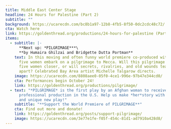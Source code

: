 ```yaml
---
title: Middle East Center Stage
headline: 24 Hours for Palestine (Part 2)
subtitle: ""
background: https://ucarecdn.com/bc8b1a97-12b8-4fb5-8f50-0dc2cdc48c72/
cta: Watch here
link: https://goldenthread.org/productions/24-hours-for-palestine (Part 2)/
items:
  - subtitle: |-
      **N﻿ext up: *PILGRIMAGE***\
      **by Humaira Ghilzai and Bridgette Dutta Portman**
    text: I﻿n this moving and often funny world premiere co-produced with Z Space,
      five women embark on a pilgrimage to Mecca. Will this pilgrimage bring the
      five women closer, or will secrets, rivalries, and old wounds tear them
      apart? C﻿﻿﻿elebrated Bay Area artist Michelle Talgarow directs.
    image: https://ucarecdn.com/8808aee0-05f0-4ce1-996e-97b47e344cd0/
    cta: Performances begin October 24!
    link: https://goldenthread.org/productions/pilgrimage/
  - text: "*PILGRIMAGE* is the first play by an Afghan woman to receive a
      professional production in the U.S. Help us make *her*story with this rare
      and unique new play!"
    subtitle: "**S﻿upport the World Premiere of PILGRIMAGE**"
    cta: Find out more and donate!
    link: https://goldenthread.org/posts/support-pilgrimage/
    image: https://ucarecdn.com/3e77e1fe-f05f-454c-81d1-ad7910a428d8/
---
```

